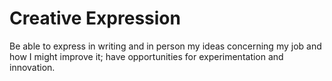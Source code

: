 # Creative Expression

Be able to express in writing and in person my ideas concerning my job and how I might improve it; have opportunities for experimentation and innovation.